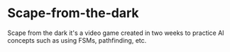 # Scape-from-the-dark
Scape from the dark it's a video game created in two weeks to practice AI concepts such as using FSMs, pathfinding, etc.
